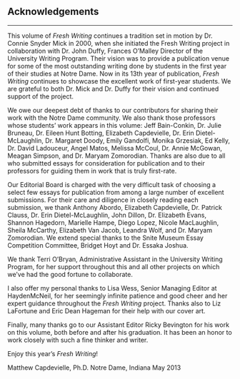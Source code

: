 ## Acknowledgements
----------
This volume of *Fresh Writing* continues a tradition set in motion by Dr. Connie Snyder Mick in 2000, when she initiated the Fresh Writing project in collaboration with Dr. John Duffy, Frances O’Malley Director of the University Writing Program. Their vision was to provide a publication venue for some of the most outstanding writing done by students in the first year of their studies at Notre Dame. Now in its 13th year of publication, *Fresh Writing* continues to showcase the excellent work of first-year students. We are grateful to both Dr. Mick and Dr. Duffy for their vision and continued support of the project.

We owe our deepest debt of thanks to our contributors for sharing their work with the Notre Dame community. We also thank those professors whose students’ work appears in this volume: Jeff Bain-Conkin, Dr. Julie Bruneau, Dr. Eileen Hunt Botting, Elizabeth Capdevielle, Dr. Erin Dietel-McLaughlin, Dr. Margaret Doody, Emily Gandolfi, Monika Grzesiak, Ed Kelly, Dr. David Ladouceur, Angel Matos, Melissa McCoul, Dr. Annie McGowan, Meagan Simpson, and Dr. Maryam Zomorodian. Thanks are also due to all who submitted essays for consideration for publication and to their professors for guiding them in work that is truly first-rate.

Our Editorial Board is charged with the very difficult task of choosing a select few essays for publication from among a large number of excellent submissions. For their care and diligence in closely reading each submission, we thank Anthony Abordo, Elizabeth Capdevielle, Dr. Patrick Clauss, Dr. Erin Dietel-McLaughlin, John Dillon, Dr. Elizabeth Evans, Shannon Hagedorn, Marielle Hampe, Diego Lopez, Nicole MacLaughlin, Sheila McCarthy, Elizabeth Van Jacob, Leandra Wolf, and Dr. Maryam Zomorodian. We extend special thanks to the Snite Museum Essay Competition Committee, Bridget Hoyt and Dr. Essaka Joshua.

We thank Terri O’Bryan, Administrative Assistant in the University Writing Program, for her support throughout this and all other projects on which we’ve had the good fortune to collaborate.

I also offer my personal thanks to Lisa Wess, Senior Managing Editor at HaydenMcNeil, for her seemingly infinite patience and good cheer and her expert guidance throughout the *Fresh Writing* project. Thanks also to Liz LaFortune and Eric Dean Hageman for their help with our cover art.

Finally, many thanks go to our Assistant Editor Ricky Bevington for his work on this volume, both before and after his graduation. It has been an honor to work closely with such a fine thinker and writer.

Enjoy this year’s *Fresh Writing*!

Matthew Capdevielle, Ph.D.
Notre Dame, Indiana
May 2013

